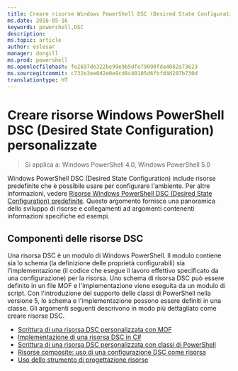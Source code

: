 ```yaml
---
title: Creare risorse Windows PowerShell DSC (Desired State Configuration) personalizzate
ms.date: 2016-05-16
keywords: powershell,DSC
description: 
ms.topic: article
author: eslesar
manager: dongill
ms.prod: powershell
ms.openlocfilehash: fe2697de322be99e9b5dfe79090fda4082a73623
ms.sourcegitcommit: c732e3ee6d2e0e9cd8c40105d6fbfd4d207b730d
translationtype: HT
---
```

# <a name="build-custom-windows-powershell-desired-state-configuration-resources"></a>Creare risorse Windows PowerShell DSC (Desired State Configuration) personalizzate

> Si applica a: Windows PowerShell 4.0, Windows PowerShell 5.0

Windows PowerShell DSC (Desired State Configuration) include risorse predefinite che è possibile usare per configurare l'ambiente. Per altre informazioni, vedere [Risorse Windows PowerShell DSC (Desired State Configuration) predefinite](builtInResource.md). Questo argomento fornisce una panoramica dello sviluppo di risorse e collegamenti ad argomenti contenenti informazioni specifiche ed esempi.

## <a name="dsc-resource-components"></a>Componenti delle risorse DSC

Una risorsa DSC è un modulo di Windows PowerShell. Il modulo contiene sia lo schema (la definizione delle proprietà configurabili) sia l'implementazione (il codice che esegue il lavoro effettivo specificato da una configurazione) per la risorsa. Uno schema di risorsa DSC può essere definito in un file MOF e l'implementazione viene eseguita da un modulo di script. Con l'introduzione del supporto delle classi di PowerShell nella versione 5, lo schema e l'implementazione possono essere definiti in una classe. Gli argomenti seguenti descrivono in modo più dettagliato come creare risorse DSC.

* [Scrittura di una risorsa DSC personalizzata con MOF](authoringResourceMOF.md) 
* [Implementazione di una risorsa DSC in C#](authoringResourceMofCS.md) 
* [Scrittura di una risorsa DSC personalizzata con classi di PowerShell](authoringResourceClass.md) 
* [Risorse composite: uso di una configurazione DSC come risorsa](authoringResourceComposite.md) 
* [Uso dello strumento di progettazione risorse](authoringResourceMofDesigner.md) 

